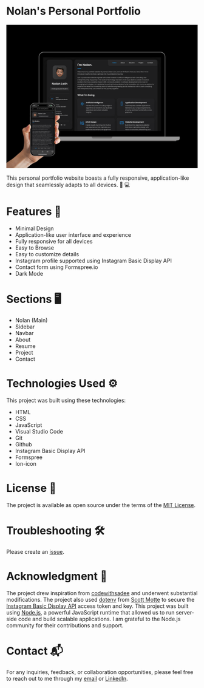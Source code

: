 # Nolan's Personal Portfolio

![Nolan's Personal Portfolio Website](./img/nolan-s-portfolio-website.png)

This personal portfolio website boasts a fully responsive, application-like design that seamlessly adapts to all devices. 📱 💻

# Features 🚀

- Minimal Design
- Application-like user interface and experience
- Fully responsive for all devices
- Easy to Browse
- Easy to customize details
- Instagram profile supported using Instagram Basic Display API
- Contact form using Formspree.io
- Dark Mode

# Sections 🖥

- Nolan (Main)
- Sidebar
- Navbar
- About
- Resume
- Project
- Contact

# Technologies Used ⚙

This project was built using these technologies:

- HTML
- CSS
- JavaScript
- Visual Studio Code
- Git
- Github
- Instagram Basic Display API
- Formspree
- Ion-icon

# License 📄

The project is available as open source under the terms of the [MIT License](https://github.com/i-am-nolan25/Personal-Portfolio/blob/7debe883a958fa446a23434b655d6d732edb58e6/LICENSE).

# Troubleshooting 🛠

Please create an [issue](https://github.com/i-am-nolan25/Personal-Portfolio/issues).

# Acknowledgment 🎊

The project drew inspiration from [codewithsadee](https://github.com/codewithsadee) and underwent substantial modifications. The project also used [dotenv](https://github.com/motdotla/dotenv) from [Scott Motte](https://github.com/motdotla) to secure the [Instagram Basic Display API](https://developers.facebook.com/docs/instagram-basic-display-api/) access token and key. This project was built using [Node.js](https://nodejs.org/), a powerful JavaScript runtime that allowed us to run server-side code and build scalable applications. I am grateful to the Node.js community for their contributions and support.


# Contact 📬
For any inquiries, feedback, or collaboration opportunities, please feel free to reach out to me through my [email](nl020@bucknell.edu) or [LinkedIn](https://www.linkedin.com/in/naing-oo-lwin-nolan/).
